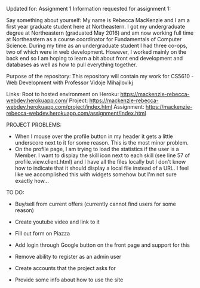 Updated for: Assignment 1
Information requested for assignment 1:

Say something about yourself:
My name is Rebecca MacKenzie and I am a first year graduate student here at Northeastern. I got my undergraduate degree at Northeastern (graduated May 2016) and am now working full time at Northeastern as a course coordinator for Fundamentals of Computer Science. During my time as an undergraduate student I had three co-ops, two of which were in web development. However, I worked mainly on the back end so I am hoping to learn a bit about front end development and databases as well as how to pull everything together.

Purpose of the repository:
This repository will contain my work for CS5610 - Web Development with Professor Vidoje Mihajlovikj

Links:
Root to hosted environment on Heroku: https://mackenzie-rebecca-webdev.herokuapp.com/
Project: https://mackenzie-rebecca-webdev.herokuapp.com/project/index.html
Assignment: https://mackenzie-rebecca-webdev.herokuapp.com/assignment/index.html

PROJECT PROBLEMS:
- When I mouse over the profile button in my header it gets a little underscore next to it for some reason. This is the most minor problem.
- On the profile page, I am trying to load the statistics if the user is a Member. I want to display the skill icon next to each skill (see line 57 of profile.view.client.html) and I have all the files locally but I don't know how to indicate that it should display a local file instead of a URL. I feel like we accomplished this with widgets somehow but I'm not sure exactly how...

TO DO:
- Buy/sell from current offers (currently cannot find users for some reason)

- Create youtube video and link to it
- Fill out form on Piazza
- Add login through Google button on the front page and support for this

- Remove ability to register as an admin user
- Create accounts that the project asks for

- Provide some info about how to use the site